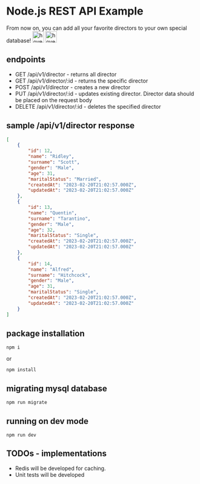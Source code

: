 # Node.js REST API Example

From now on, you can add all your favorite directors to your own special database!
  <img src="https://github.githubassets.com/images/icons/emoji/unicode/1f3a5.png?v8" width="30" title="hover text">
  <img src="https://github.githubassets.com/images/icons/emoji/unicode/1f47b.png?v8" width="30" title="hover text">


## endpoints

-   GET /api/v1/director - returns all director
-   GET /api/v1/director/:id - returns the specific director
-   POST /api/v1/director - creates a new director
-   PUT /api/v1/director/:id - updates existing director. Director data should be placed on the request body
-   DELETE /api/v1/director/:id - deletes the specified director

## sample /api/v1/director response

```JSON
[
    {
        "id": 12,
        "name": "Ridley",
        "surname": "Scott",
        "gender": "Male",
        "age": 31,
        "maritalStatus": "Married",
        "createdAt": "2023-02-20T21:02:57.000Z",
        "updatedAt": "2023-02-20T21:02:57.000Z"
    },
    {
        "id": 13,
        "name": "Quentin",
        "surname": "Tarantino",
        "gender": "Male",
        "age": 32,
        "maritalStatus": "Single",
        "createdAt": "2023-02-20T21:02:57.000Z",
        "updatedAt": "2023-02-20T21:02:57.000Z"
    },
    {
        "id": 14,
        "name": "Alfred",
        "surname": "Hitchcock",
        "gender": "Male",
        "age": 31,
        "maritalStatus": "Single",
        "createdAt": "2023-02-20T21:02:57.000Z",
        "updatedAt": "2023-02-20T21:02:57.000Z"
    }
]
```

## package installation

```
npm i
```

or

```
npm install
```

## migrating mysql database

```
npm run migrate
```

## running on dev mode

```
npm run dev
```

## TODOs - implementations

-   Redis will be developed for caching.
-   Unit tests will be developed
